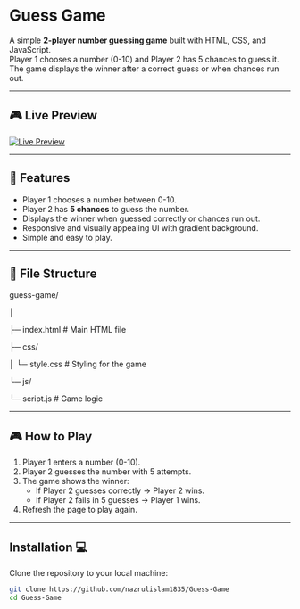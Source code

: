 # Guess Game

A simple **2-player number guessing game** built with HTML, CSS, and JavaScript.  
Player 1 chooses a number (0-10) and Player 2 has 5 chances to guess it. The game displays the winner after a correct guess or when chances run out.  

---

## 🎮 Live Preview

[![Live Preview](https://img.shields.io/badge/Live-Preview-blue?style=for-the-badge&logo=github)](https://nazrulislam1835.github.io/Guess-Game/)

---

## 📝 Features

- Player 1 chooses a number between 0-10.
- Player 2 has **5 chances** to guess the number.
- Displays the winner when guessed correctly or chances run out.
- Responsive and visually appealing UI with gradient background.
- Simple and easy to play.

---

## 📂 File Structure

guess-game/

│

├─ index.html # Main HTML file

├─ css/

│ └─ style.css # Styling for the game

└─ js/

└─ script.js # Game logic


---

## 🎮 How to Play

1. Player 1 enters a number (0-10).  
2. Player 2 guesses the number with 5 attempts.  
3. The game shows the winner:  
   - If Player 2 guesses correctly → Player 2 wins.  
   - If Player 2 fails in 5 guesses → Player 1 wins.  
4. Refresh the page to play again.

---

## Installation 💻

Clone the repository to your local machine:

```bash
git clone https://github.com/nazrulislam1835/Guess-Game
cd Guess-Game
```
